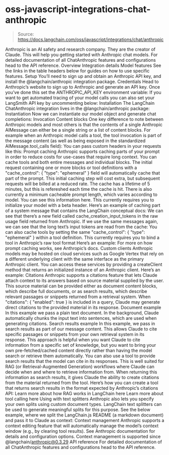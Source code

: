 # oss-javascript-integrations-chat-anthropic

> Source: https://docs.langchain.com/oss/javascript/integrations/chat/anthropic

Anthropic is an AI safety and research company. They are the creator of Claude.
This will help you getting started with Anthropic chat models. For detailed documentation of all ChatAnthropic
features and configurations head to the API reference.
Overview
Integration details
Model features
See the links in the table headers below for guides on how to use specific features.
Setup
You’ll need to sign up and obtain an Anthropic API key, and install the @langchain/anthropic
integration package.
Credentials
Head to Anthropic’s website to sign up to Anthropic and generate an API key. Once you’ve done this set the ANTHROPIC_API_KEY
environment variable:
If you want to get automated tracing of your model calls you can also set your LangSmith API key by uncommenting below:
Installation
The LangChain ChatAnthropic
integration lives in the @langchain/anthropic
package:
Instantiation
Now we can instantiate our model object and generate chat completions:
Invocation
Content blocks
One key difference to note between Anthropic models and most others is that the contents of a single Anthropic AIMessage
can either be a single string or a list of content blocks. For example when an Anthropic model calls a tool, the tool invocation is part of the message content (as well as being exposed in the standardized AIMessage.tool_calls
field):
You can pass custom headers in your requests like this:
Prompt caching
Anthropic supports caching parts of your prompt in order to reduce costs for use-cases that require long context. You can cache tools and both entire messages and individual blocks.
The initial request containing one or more blocks or tool definitions with a "cache_control": { "type": "ephemeral" }
field will automatically cache that part of the prompt. This initial caching step will cost extra, but subsequent requests will be billed at a reduced rate. The cache has a lifetime of 5 minutes, but this is refereshed each time the cache is hit.
There is also currently a minimum cacheable prompt length, which varies according to model. You can see this information here.
This currently requires you to initialize your model with a beta header. Here’s an example of caching part of a system message that contains the LangChain conceptual docs:
We can see that there’s a new field called cache_creation_input_tokens
in the raw usage field returned from Anthropic.
If we use the same messages again, we can see that the long text’s input tokens are read from the cache:
You can also cache tools by setting the same "cache_control": { "type": "ephemeral" }
within a tool definition. This currently requires you to bind a tool in Anthropic’s raw tool format Here’s an example:
For more on how prompt caching works, see Anthropic’s docs.
Custom clients
Anthropic models may be hosted on cloud services such as Google Vertex that rely on a different underlying client with the same interface as the primary Anthropic client. You can access these services by providing a createClient
method that returns an initialized instance of an Anthropic client. Here’s an example:
Citations
Anthropic supports a citations feature that lets Claude attach context to its answers based on source material supplied by the user. This source material can be provided either as document content blocks, which describe full documents, or as search results, which describe relevant passages or snippets returned from a retrieval system. When "citations": { "enabled": true }
is included in a query, Claude may generate direct citations to the provided material in its response.
Document example
In this example we pass a plain text document. In the background, Claude automatically chunks the input text into sentences, which are used when generating citations.
Search results example
In this example, we pass in search results as part of our message content. This allows Claude to cite specific passages or snippets from your own retrieval system in its response.
This approach is helpful when you want Claude to cite information from a specific set of knowledge, but you want to bring your own pre-fetched/cached content directly rather than having the model search or retrieve them automatically.
You can also use a tool to provide search results that the model can cite in its responses. This is well suited for RAG (or Retrieval-Augmented Generation) workflows where Claude can decide when and where to retrieve information from. When returning this information as search results, it gives Claude the ability to create citations from the material returned from the tool.
Here’s how you can create a tool that returns search results in the format expected by Anthropic’s citations API:
Learn more about how RAG works in LangChain here
Learn more about tool calling here
Using with text splitters
Anthropic also lets you specify your own splits using custom document types. LangChain text splitters can be used to generate meaningful splits for this purpose. See the below example, where we split the LangChain.js README (a markdown document) and pass it to Claude as context:
Context management
Anthropic supports a context editing feature that will automatically manage the model’s context window (e.g., by clearing tool results).
See Anthropic documentation for details and configuration options.
Context management is supported since @langchain/anthropic@0.3.29
API reference
For detailed documentation of all ChatAnthropic features and configurations head to the API reference.